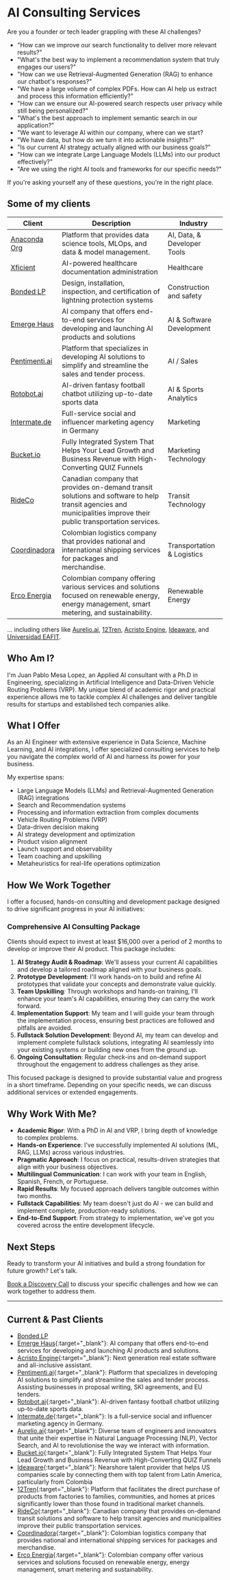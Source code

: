 # AI Consulting Services

Are you a founder or tech leader grappling with these AI challenges?

- "How can we improve our search functionality to deliver more relevant results?"
- "What's the best way to implement a recommendation system that truly engages our users?"
- "How can we use Retrieval-Augmented Generation (RAG) to enhance our chatbot's responses?"
- "We have a large volume of complex PDFs. How can AI help us extract and process this information efficiently?"
- "How can we ensure our AI-powered search respects user privacy while still being personalized?"
- "What's the best approach to implement semantic search in our application?"
- "We want to leverage AI within our company, where can we start?
- "We have data, but how do we turn it into actionable insights?"
- "Is our current AI strategy actually aligned with our business goals?"
- "How can we integrate Large Language Models (LLMs) into our product effectively?"
- "Are we using the right AI tools and frameworks for our specific needs?"

If you're asking yourself any of these questions, you're in the right place.

## Some of my clients

| Client                                        | Description                                                                                                                 | Industry              |
|-----------------------------------------------|-----------------------------------------------------------------------------------------------------------------------------|-----------------------|
| [Anaconda Org](https://anaconda.org/)        | Platform that provides data science tools, MLOps, and data & model management.                         | AI, Data, & Developer Tools|
| [Xficient](https://xficient.com/)        | AI-powered healthcare documentation administration                    | Healthcare|
| [Bonded LP](https://www.bondedlp.com/)        | Design, installation, inspection, and certification of lightning protection systems                                              | Construction and safety|
| [Emerge Haus](https://www.emerge.haus/)       | AI company that offers end-to-end services for developing and launching AI products and solutions                           | AI & Software Development                   |
| [Pentimenti.ai](https://www.pentimenti.ai/)    | Platform that specializes in developing AI solutions to simplify and streamline the sales and tender process.  | AI / Sales            |
| [Rotobot.ai](https://rotobot.ai/)              | AI-driven fantasy football chatbot utilizing up-to-date sports data                                                        | AI & Sports Analytics     |
| [Intermate.de](https://www.intermate.de/)      | Full-service social and influencer marketing agency in Germany                                                             | Marketing                 |
| [Bucket.io](https://bucket.io/3/)              | Fully Integrated System That Helps Your Lead Growth and Business Revenue with High-Converting QUIZ Funnels                   | Marketing Technology  |
| [RideCo](https://www.rideco.com/)              | Canadian company that provides on-demand transit solutions and software to help transit agencies and municipalities improve their public transportation services. | Transit Technology    |
| [Coordinadora](https://coordinadora.com/)      | Colombian logistics company that provides national and international shipping services for packages and merchandise.          | Transportation & Logistics             |
| [Erco Energia](https://erco.energy/co)         | Colombian company offering various services and solutions focused on renewable energy, energy management, smart metering, and sustainability. | Renewable Energy      |

... including others like [Aurelio.ai](https://www.aurelio.ai/), [12Tren](https://12tren.com/), [Acristo Engine](https://acristoengine.com/), [Ideaware](https://ideaware.co/), and [Universidad EAFIT](https://www.eafit.edu.co/).

## Who Am I?

I'm Juan Pablo Mesa Lopez, an Applied AI consultant with a Ph.D in Engineering, specializing in Artificial Intelligence and Data-Driven Vehicle Routing Problems (VRP). My unique blend of academic rigor and practical experience allows me to tackle complex AI challenges and deliver tangible results for startups and established tech companies alike.

## What I Offer

As an AI Engineer with extensive experience in Data Science, Machine Learning, and AI integrations, I offer specialized consulting services to help you navigate the complex world of AI and harness its power for your business.

My expertise spans:

- Large Language Models (LLMs) and Retrieval-Augmented Generation (RAG) integrations
- Search and Recommendation systems
- Processing and information extraction from complex documents
- Vehicle Routing Problems (VRP)
- Data-driven decision making
- AI strategy development and optimization
- Product vision alignment
- Launch support and observability
- Team coaching and upskilling
- Metaheuristics for real-life operations optimization


## How We Work Together

I offer a focused, hands-on consulting and development package designed to drive significant progress in your AI initiatives:

### Comprehensive AI Consulting Package

Clients should expect to invest at least $16,000 over a period of 2 months to develop or improve their AI product. This package includes:

1. **AI Strategy Audit & Roadmap**: We'll assess your current AI capabilities and develop a tailored roadmap aligned with your business goals.
2. **Prototype Development**: I'll work hands-on to build and refine AI prototypes that validate your concepts and demonstrate value quickly.
3. **Team Upskilling**: Through workshops and hands-on training, I'll enhance your team's AI capabilities, ensuring they can carry the work forward.
4. **Implementation Support**: My team and I will guide your team through the implementation process, ensuring best practices are followed and pitfalls are avoided.
5. **Fullstack Solution Development**: Beyond AI, my team can develop and implement complete fullstack solutions, integrating AI seamlessly into your existing systems or building new ones from the ground up.
6. **Ongoing Consultation**: Regular check-ins and on-demand support throughout the engagement to address challenges as they arise.

This focused package is designed to provide substantial value and progress in a short timeframe. Depending on your specific needs, we can discuss additional services or extended engagements.

## Why Work With Me?

- **Academic Rigor**: With a PhD in AI and VRP, I bring depth of knowledge to complex problems.
- **Hands-on Experience**: I've successfully implemented AI solutions (ML, RAG, LLMs) across various industries.
- **Pragmatic Approach**: I focus on practical, results-driven strategies that align with your business objectives.
- **Multilingual Communication**: I can work with your team in English, Spanish, French, or Portuguese.
- **Rapid Results**: My focused approach delivers tangible outcomes within two months.
- **Fullstack Capabilities**: My team doesn't just do AI - we can build and implement complete, production-ready solutions.
- **End-to-End Support**: From strategy to implementation, we've got you covered across the entire development lifecycle.

## Next Steps

Ready to transform your AI initiatives and build a strong foundation for future growth? Let's talk. 

[Book a Discovery Call](mailto:mesax1@gmail.com) to discuss your specific challenges and how we can work together to address them.

---

## Current & Past Clients
- [Bonded LP](https://www.bondedlp.com/) 
- [Emerge Haus](https://www.emerge.haus/){:target="_blank"}: AI company that offers end-to-end services for developing and launching AI products and solutions.
- [Acristo Engine](https://acristoengine.com/){:target="_blank"}: Next generation real estate software and all-inclusive assistant.
- [Pentimenti.ai](https://www.pentimenti.ai/){:target="_blank"}: Platform that specializes in developing AI solutions to simplify and streamline the sales and tender process. Assisting businesses in proposal writing, SKI agreements, and EU tenders.
- [Rotobot.ai](https://rotobot.ai/){:target="_blank"}: AI-driven fantasy football chatbot utilizing up-to-date sports data.
- [Intermate.de](https://www.intermate.de/){:target="_blank"}: Is a full-service social and influencer marketing agency in Germany. <!-- Developed search and recommendation engines for content and content creators, enhancing user engagement.-->
- [Aurelio.ai](https://www.aurelio.ai/){:target="_blank"}: Diverse team of engineers and innovators that unite their expertise in Natural Language Processing (NLP), Vector Search, and AI to revolutionise the way we interact with information.
- [Bucket.io](https://bucket.io/3/){:target="_blank"}: Fully Integrated System That Helps Your Lead Growth and Business Revenue with High-Converting QUIZ Funnels
- [Ideaware](https://ideaware.co/){:target="_blank"}: Nearshore talent provider that helps US companies scale by connecting them with top talent from Latin America, particularly from Colombia
- [12Tren](https://12tren.com/){:target="_blank"}: Platform that facilitates the direct purchase of products from factories to families, communities, and homes at prices significantly lower than those found in traditional market channels.
- [RideCo](https://www.rideco.com/){:target="_blank"}: Canadian company that provides on-demand transit solutions and software to help transit agencies and municipalities improve their public transportation services.
- [Coordinadora](https://coordinadora.com/){:target="_blank"}: Colombian logistics company that provides national and international shipping services for packages and merchandise.
- [Erco Energia](https://erco.energy/co){:target="_blank"}: Colombian company offer various services and solutions focused on renewable energy, energy management, smart metering and sustainability.